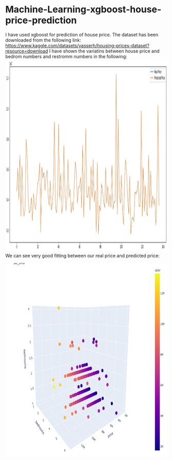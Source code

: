 # Machine-Learning-xgboost-house-price-prediction
I have used xgboost for prediction of house price.
The dataset has been downloaded from the following link:
https://www.kaggle.com/datasets/yasserh/housing-prices-dataset?resource=download
I have shown the variatins between house price and bedrom numbers and restromm numbers in the following:
<img src="fiiting.png" width="800" height="600">
We can see very good fitting between our real price and predicted price:

<img src="price_plot.png" width="800" height="600">

